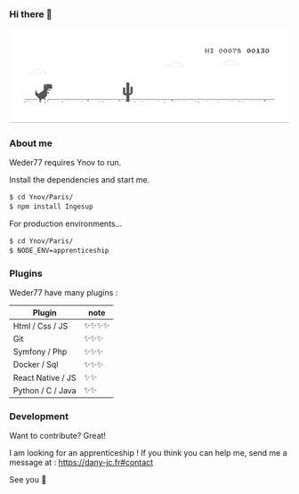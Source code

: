### Hi there 👋

![surprise](https://github.com/Weder77/Weder77/blob/master/hi.gif)

### About me

Weder77 requires Ynov to run.

Install the dependencies and start me.

```sh
$ cd Ynov/Paris/
$ npm install Ingesup
```

For production environments...

```sh
$ cd Ynov/Paris/
$ NODE_ENV=apprenticeship 
```

### Plugins
Weder77 have many plugins :

| Plugin | note |
| ------ | ------ |
| Html / Css / JS | ✨✨✨✨ |
| Git | ✨✨✨ |
| Symfony / Php | ✨✨✨ |
| Docker / Sql | ✨✨✨ |
| React Native / JS | ✨✨ |
| Python / C / Java | ✨✨ |

### Development

Want to contribute? Great!

I am looking for an apprenticeship ! If you think you can help me, send me a message at : https://dany-jc.fr#contact


See you 👋
